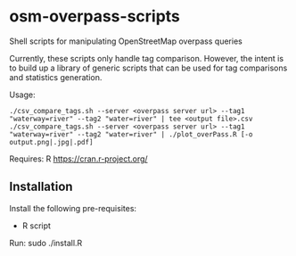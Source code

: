 # osm-overpass-scripts
Shell scripts for manipulating OpenStreetMap overpass queries

Currently, these scripts only handle tag comparison.  However, the intent is to build up a library of generic scripts that can be used for tag comparisons and statistics generation.

Usage:

	./csv_compare_tags.sh --server <overpass server url> --tag1 "waterway=river" --tag2 "water=river" | tee <output file>.csv
    ./csv_compare_tags.sh --server <overpass server url> --tag1 "waterway=river" --tag2 "water=river" | ./plot_overPass.R [-o output.png|.jpg|.pdf]

Requires:
    R https://cran.r-project.org/

## Installation

Install the following pre-requisites:
* R script

Run:
	sudo ./install.R
